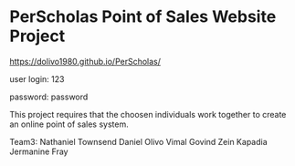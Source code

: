 # PerScholas Point of Sales Website Project

https://dolivo1980.github.io/PerScholas/

user login: 123

password: password

This project requires that the choosen individuals work together to create an online point of sales system.

Team3:
Nathaniel Townsend
Daniel Olivo
Vimal Govind
Zein Kapadia
Jermanine Fray





